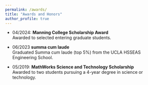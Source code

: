```yaml
---
permalink: /awards/
title: "Awards and Honors"
author_profile: true
---
```


- 04/2024: __Manning College Scholarship Award__ \
Awarded to selected entering graduate students.

- 06/2023 __summa cum laude__ \
Graduated Summa cum laude (top 5%) from the UCLA HSSEAS Engineering School.

- 05/2019: __MathWorks Science and Technology Scholarship__ \
Awarded to two students pursuing a 4-year degree in science or technology.
